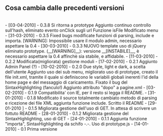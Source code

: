 <h2>Cosa cambia dalle precedenti versioni</h2><br>
	-	[03-04-2010]	-	0.3.8	Si ritorna a prototype
									Aggiunto continuo controllo sull'hash, eliminato evento onClick sugli url
									Funzione isFile
									Modificato menu
	-	[31-03-2010]	-	0.3.5	Fixed bugs
									modificate funzioni di parsing, include e importa. 
									[WARNING]: Impossibile usare il modulo admin, necessario aspettare la 0.4
	-	[30-03-2010]	-	0.3.3	NUOVO template
									uso di jQuery
									eliminato prototype. 
									(__[WARNING]__): versione __[INSTABILE]__, è necessario aspettare la 0.4 affinchè sia stabile, e affidabile.
	-	[11-03-2010]	-	0.2.2	Modificata(migliorata) gestione moduli
	-	[17-02-2010]	-	0.2.1	Aggiunto Admin Panel (?)
	-	[10-02-2010]	-	0.2.0	Due style, light e dark, a scelta dell'utente
									Aggiunto uso dei sub menu, 
									migliorato uso di prototype, creato il file init.xml, tramite il quale si definiscono le variabili globali inerenti l'id della home page e del messaggio di caricamento.
									Fixato il bug del SintaxHighlighting (fanculo!)
									Aggiunto attributo "dopo" a pagine.xml				
	-	[03-02-2010]	-	0.1.9 	Compatibilita' con IE, per il resto si legga il README.
	-	[31-01-2010]	-	0.1.8 	Modificato il source totalmente
									cambiato metodo di parsing e ricezione dei file XML
									aggiunta funzione include. 
                   					Scritto il README                			
	-	[29-01-2010	]	-	0.1.5 	Migliorata gestione dell'uso di GET. In attesa di scrivere un fottuto README
	-	[28-01-2010]	-	0.1.2 	Migliorata gestione del SintaxHighlighting, uso di GET
	-	[24-01-2010]	-	0.1.1 	Aggiunta funzione "importa", SintaxHighlighting da schifo -.-. Uso di prototype.js
	-	[14-01-2010]	-	0.1   	Prima versione
